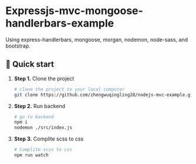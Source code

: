# Expressjs-mvc-mongoose-handlerbars-example

Using express-handlerbars, mongoose, morgan, nodemon, node-sass, and bootstrap.

## 🚀 Quick start

1.  **Step 1.**
    Clone the project
    ```sh
    # clone the project to your local computer
    git clone https://github.com/zhengwuqingling28/nodejs-mvc-example.git
    ```
1.  **Step 2.**
    Run backend
    ```sh
    # go to backend
    npm i
    nodemon ./src/index.js
    ```
1.  **Step 3.**
    Complite scss to css
    ```sh
    # Complite scss to css
    npm run watch
    ```
